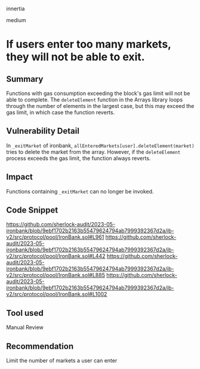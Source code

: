 innertia

medium

# If users enter too many markets, they will not be able to exit.

## Summary
Functions with gas consumption exceeding the block's gas limit will not be able to complete.
The `deleteElement` function in the Arrays library loops through the number of elements in the largest case, but this may exceed the gas limit, in which case the function reverts.
## Vulnerability Detail
In `_exitMarket` of ironbank, `allEnteredMarkets[user].deleteElement(market)` tries to delete the market from the array.
However, if the `deleteElement` process exceeds the gas limit, the function always reverts.
## Impact
Functions containing `_exitMarket` can no longer be invoked.
## Code Snippet
https://github.com/sherlock-audit/2023-05-ironbank/blob/9ebf1702b2163b55479624794ab7999392367d2a/ib-v2/src/protocol/pool/IronBank.sol#L961
https://github.com/sherlock-audit/2023-05-ironbank/blob/9ebf1702b2163b55479624794ab7999392367d2a/ib-v2/src/protocol/pool/IronBank.sol#L442
https://github.com/sherlock-audit/2023-05-ironbank/blob/9ebf1702b2163b55479624794ab7999392367d2a/ib-v2/src/protocol/pool/IronBank.sol#L885
https://github.com/sherlock-audit/2023-05-ironbank/blob/9ebf1702b2163b55479624794ab7999392367d2a/ib-v2/src/protocol/pool/IronBank.sol#L1002
## Tool used

Manual Review

## Recommendation
Limit the number of markets a user can enter
